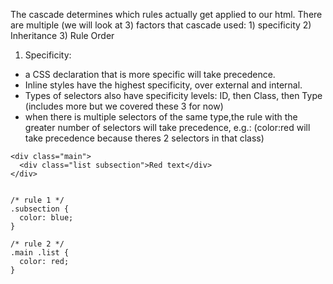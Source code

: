 The cascade determines which rules actually get applied to our html.
There are multiple (we will look at 3) factors that cascade used:
    1) specificity
    2) Inheritance
    3) Rule Order

1) Specificity:
- a CSS declaration that is more specific will take precedence. 
- Inline styles have the highest specificity, over external and internal. 
- Types of selectors also have specificity levels: ID, then Class, then Type (includes more but we covered these 3 for now)
- when there is multiple selectors of the same type,the rule with the greater number of selectors will take precedence, e.g.: (color:red will take precedence because theres 2 selectors in that class)
<!-- index.html -->
```
<div class="main">
  <div class="list subsection">Red text</div>
</div> 


/* rule 1 */
.subsection {
  color: blue;
}

/* rule 2 */
.main .list {
  color: red;
}
```